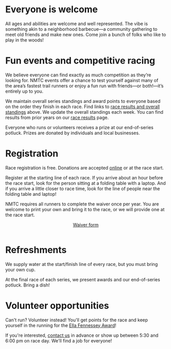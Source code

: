 
# Everyone is welcome

All ages and abilities are welcome and well represented. The vibe is something akin to a neighborhood barbecue—a community gathering to meet old friends and make new ones. Come join a bunch of folks who like to play in the woods!

# Fun events and competitive racing

We believe everyone can find exactly as much competition as they’re looking for. NMTC events offer a chance to test yourself against many of the area’s fastest trail runners or enjoy a fun run with friends—or both!—it’s entirely up to you.

We maintain overall series standings and award points to everyone based on the order they finish in each race. Find links to [race results and overall standings](#overall-standings) above. We update the overall standings each week. You can find results from prior years on our [race results](/results) page.

 Everyone who runs or volunteers receives a prize at our end-of-series potluck. Prizes are donated by individuals and local businesses.

# Registration

Race registration is free. Donations are accepted [online](/donate) or at the race start.

Register at the starting line of each race. If you arrive about an hour before the race start, look for the person sitting at a folding table with a laptop. And if you arrive a little closer to race time, look for the line of people near the folding table and laptop!  

NMTC requires all runners to complete the waiver once per year. You are welcome to print your own and bring it to the race, or we will provide one at the race start.

<div class="container" style="display:flex;padding-bottom:1em;">
  <a href="/waiver" style="margin: 0 auto;" target="blank">
    <div class="button">Waiver form</div>
  </a>
</div>

# Refreshments

We supply water at the start/finish line of every race, but you must bring your own cup.

At the final race of each series, we present awards and our end-of-series potluck. Bring a dish!

# Volunteer opportunities

Can't run? Volunteer instead! You'll get points for the race and keep yourself in the running for the [Ella Fennessey Award](/fennessey)!

If you're interested, [contact us](/contact) in advance or show up between 5:30 and 6:00 pm on race day. We'll find a job for everyone!
